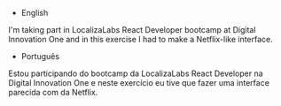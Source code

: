 - English

I'm taking part in LocalizaLabs React Developer bootcamp at Digital Innovation One and in this exercise I had to make a Netflix-like interface.

- Português

Estou participando do bootcamp da LocalizaLabs React Developer na Digital Innovation One e neste exercício eu tive que fazer uma interface parecida com da Netflix.
